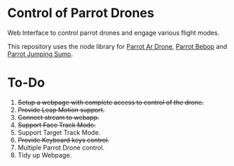 # Control of Parrot Drones
Web Interface to control parrot drones and engage various flight modes.

This repository uses the node library for [Parrot Ar Drone](https://github.com/felixge/node-ar-drone), [Parrot Bebop](https://github.com/hybridgroup/node-bebop) and [Parrot Jumping Sumo](https://github.com/hybridgroup/node-sumo).

# To-Do
1. ~~Setup a webpage with complete access to control of the drone.~~
2. ~~Provide Leap Motion support.~~
3. ~~Connect stream to webapp.~~
4. ~~Support Face Track Mode.~~
5. Support Target Track Mode.
6. ~~Provide Keyboard keys control.~~
7. Multiple Parrot Drone control.
8. Tidy up Webpage.
